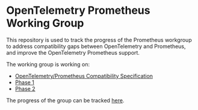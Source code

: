 # OpenTelemetry Prometheus Working Group

This repository is used to track the progress of the Prometheus
workgroup to address compatibility gaps between OpenTelemetry
and Prometheus, and improve the OpenTelemetry Prometheus
support.

The working group is working on:

* [OpenTelemetry/Prometheus Compatibility Specification](https://github.com/open-telemetry/wg-prometheus/blob/main/specification.md)
* [Phase 1](https://docs.google.com/document/d/1RPSNg3H3HkHTmx9cWO25nJ9NIf2CCcl4Qg6LqFCF8RY/edit#heading=h.mw5znsnvycii)
* [Phase 2](https://docs.google.com/document/d/1RPSNg3H3HkHTmx9cWO25nJ9NIf2CCcl4Qg6LqFCF8RY/edit#heading=h.bq3rimntyq3s)

The progress of the group can be tracked
[here](https://github.com/open-telemetry/wg-prometheus/projects/1).
